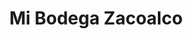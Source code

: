 ---
title: "Mi Bodega Zacoalco"
url: /zacoalco-de-torres/mi-bodega-zacoalco/
shop: Einkaufszentrum
---
